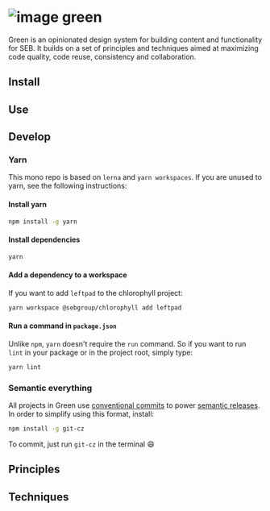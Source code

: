 # ![image](https://user-images.githubusercontent.com/11420341/121186039-f6eeda00-c866-11eb-9d80-21d01d065f0a.png) green

Green is an opinionated design system for building content and functionality for SEB. It builds on a set of principles and techniques aimed at maximizing code quality, code reuse, consistency and collaboration.

## Install

## Use

## Develop

### Yarn

This mono repo is based on `lerna` and `yarn workspaces`. If you are unused to yarn, see the following instructions:

#### Install yarn

```bash
npm install -g yarn
```

#### Install dependencies

```bash
yarn
```

#### Add a dependency to a workspace

If you want to add `leftpad` to the chlorophyll project:

```bash
yarn workspace @sebgroup/chlorophyll add leftpad
```

#### Run a command in `package.json`

Unlike `npm`, `yarn` doesn't require the `run` command. So if you want to run `lint` in your package or in the project root, simply type:

```bash
yarn lint
```

### Semantic everything

All projects in Green use [conventional commits](https://www.conventionalcommits.org/en/v1.0.0/) to power [semantic releases](https://semantic-release.gitbook.io/semantic-release/). In order to simplify using this format, install:

```bash
npm install -g git-cz
```

To commit, just run `git-cz` in the terminal 😄

## Principles

## Techniques
